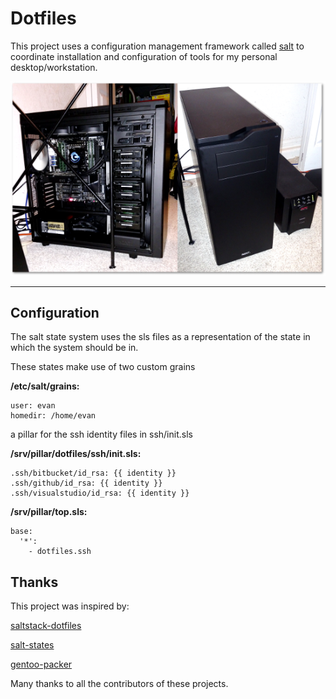 # Dotfiles

This project uses a configuration management framework called
[salt](https://docs.saltstack.com/en/latest/) to coordinate installation and
configuration of tools for my personal desktop/workstation.

![My workstation](workstation.png)

---

## Configuration

The salt state system uses the sls files as a representation of the state in
which the system should be in.

These states make use of two custom grains

**/etc/salt/grains:**

```
user: evan
homedir: /home/evan
```

a pillar for the ssh identity files in ssh/init.sls

**/srv/pillar/dotfiles/ssh/init.sls:**

```
.ssh/bitbucket/id_rsa: {{ identity }}
.ssh/github/id_rsa: {{ identity }}
.ssh/visualstudio/id_rsa: {{ identity }}
```

**/srv/pillar/top.sls:**

```
base:
  '*':
    - dotfiles.ssh
```

## Thanks

This project was inspired by:

[saltstack-dotfiles](https://github.com/rawkode/saltstack-dotfiles)

[salt-states](https://github.com/shadowfax-chc/salt-states)

[gentoo-packer](https://github.com/d11wtq/gentoo-packer)

Many thanks to all the contributors of these projects.
